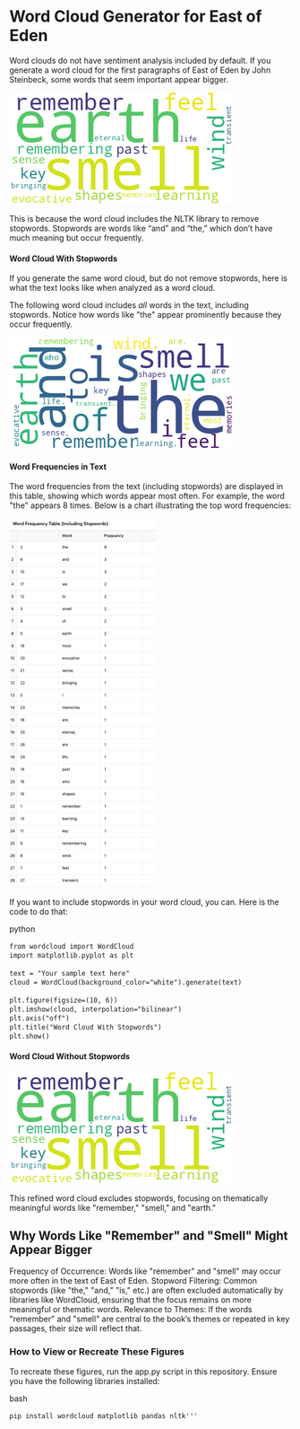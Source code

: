 # Word Cloud Generator for East of Eden

Word clouds do not have sentiment analysis included by default. If you generate a word cloud for the first paragraphs of East of Eden by John Steinbeck, some words that seem important appear bigger.

![Word Cloud Without Stopwords](https://github.com/ashleysally00/analyze-east-of-eden/blob/main/word_cloud_without_stopwords.png?raw=true)

This is because the word cloud includes the NLTK library to remove stopwords. Stopwords are words like “and” and “the,” which don’t have much meaning but occur frequently.

#### Word Cloud With Stopwords

If you generate the same word cloud, but do not remove stopwords, here is what the text looks like when analyzed as a word cloud.

The following word cloud includes _all_ words in the text, including stopwords. Notice how words like "the" appear prominently because they occur frequently.

![Word Cloud With Stopwords](https://github.com/ashleysally00/analyze-east-of-eden/blob/main/word_cloud_with_stopwords.png?raw=true)

#### Word Frequencies in Text

The word frequencies from the text (including stopwords) are displayed in this table, showing which words appear most often. For example, the word "the" appears 8 times. Below is a chart illustrating the top word frequencies:

![Word Frequency Table Including Stopwords](https://github.com/ashleysally00/analyze-east-of-eden/blob/main/word-frequency-table-including-stopwords.png?raw=true)

If you want to include stopwords in your word cloud, you can. Here is the code to do that:

python

```
from wordcloud import WordCloud
import matplotlib.pyplot as plt

text = "Your sample text here"
cloud = WordCloud(background_color="white").generate(text)

plt.figure(figsize=(10, 6))
plt.imshow(cloud, interpolation="bilinear")
plt.axis("off")
plt.title("Word Cloud With Stopwords")
plt.show()
```

#### Word Cloud Without Stopwords

![Word Cloud Without Stopwords](https://github.com/ashleysally00/analyze-east-of-eden/blob/main/word_cloud_without_stopwords.png?raw=true)

This refined word cloud excludes stopwords, focusing on thematically meaningful words like "remember," "smell," and "earth."

## Why Words Like "Remember" and "Smell" Might Appear Bigger

Frequency of Occurrence: Words like "remember" and "smell" may occur more often in the text of East of Eden.
Stopword Filtering: Common stopwords (like "the," "and," "is," etc.) are often excluded automatically by libraries like WordCloud, ensuring that the focus remains on more meaningful or thematic words.
Relevance to Themes: If the words "remember" and "smell" are central to the book’s themes or repeated in key passages, their size will reflect that.

### How to View or Recreate These Figures

To recreate these figures, run the app.py script in this repository. Ensure you have the following libraries installed:

bash

```
pip install wordcloud matplotlib pandas nltk'''
```
